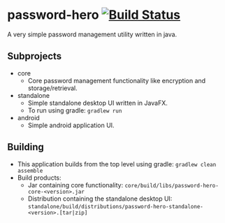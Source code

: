 # password-hero [![Build Status](https://travis-ci.org/robertjgtoth/password-hero.svg?branch=master)](https://travis-ci.org/robertjgtoth/password-hero)
A very simple password management utility written in java.

## Subprojects
- core
    - Core password management functionality like encryption and storage/retrieval.    
- standalone
    - Simple standalone desktop UI written in JavaFX.
    - To run using gradle: <code>gradlew run</code>
- android
    - Simple android application UI.
    
## Building
- This application builds from the top level using gradle: <code>gradlew clean assemble</code>
- Build products:
    - Jar containing core functionality: <code>core/build/libs/password-hero-core-\<version\>.jar</code>
    - Distribution containing the standalone desktop UI: <code>standalone/build/distributions/password-hero-standalone-\<version\>.[tar|zip]</code> 

